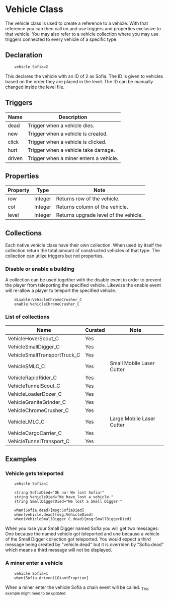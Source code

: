 # Vehicle Class
The vehicle class is used to create a reference to a vehicle. With that reference you can then call on and use triggers and properties exclusive to that vehicle. You may also refer to a vehicle collection where you may use triggers connected to every vehicle of a specific type.
## Declaration

```mms
	vehicle Sofia=2
```

This declares the vehicle with an ID of 2 as Sofia. The ID is given to vehicles based on the order they are placed in the level. The ID can be manually changed inside the level file.

## Triggers 

|Name|Description|
|---|---|
|dead|Trigger when a vehicle dies.|
|new|Trigger when a vehicle is created.|
|click|Trigger when a vehicle is clicked.|
|hurt|Trigger when a vehicle take damage.|
|driven|Trigger when a miner enters a vehicle.|

## Properties

|Property|Type|Note|
|---|---|---|
|row|Integer|Returns row of the vehicle.|
|col|Integer|Returns column of the vehicle.|
|level|Integer|Returns upgrade level of the vehicle.|

## Collections
Each native vehicle class have their own collection. When used by itself the collection return the total amount of constructed vehicles of that type. The collection can utlize triggers but not properties.

### Disable or enable a building 
A collection can be used together with the disable event in order to prevent the player from teleporting the specified vehicle. Likewise the enable event will re-allow a player to teleport the specified vehicle.

```mms
	disable:VehicleChromeCrusher_C
	enable:VehicleChromeCrusher_C
```

### List of collections 

|Name|Curated|Note|
|---|---|---|
|VehicleHoverScout_C|Yes||
|VehicleSmallDigger_C|Yes||
|VehicleSmallTransportTruck_C|Yes||
|VehicleSMLC_C|Yes|Small Mobile Laser Cutter|
|VehicleRapidRider_C|Yes||
|VehicleTunnelScout_C|Yes||
|VehicleLoaderDozer_C|Yes||
|VehicleGraniteGrinder_C|Yes||
|VehicleChromeCrusher_C|Yes||
|VehicleLMLC_C|Yes|Large Mobile Laser Cutter|
|VehicleCargoCarrier_C|Yes||
|VehicleTunnelTransport_C|Yes||

## Examples 
### Vehicle gets teleported 

```mms
	vehicle Sofia=1
	
	string SofiaDied="Oh no! We lost Sofia!"
	string VehicleDied="We have lost a vehicle."
	string SmallDiggerDied="We lost a Small Digger!"
	
	when(Sofia.dead)[msg:SofiaDied]
	when(vehicle.dead)[msg:VehicleDied]
	when(VehicleSmallDigger_C.dead)[msg:SmallDiggerDied]
```

When you lose your Small Digger named Sofia you will get two messages: One because the named vehicle got teleported and one because a vehicle of the Small Digger collection got teleported. You would expect a third message being created by "vehicle.dead" but it is overriden by "Sofia.dead" which means a third message will not be displayed.

### A miner enter a vehicle 

```mms
	vehicle Sofia=1
	when(Sofia.driven)[GiantEruption]
```

When a miner enter the vehicle Sofia a chain event will be called. <sub>This example might need to be updated</sub>